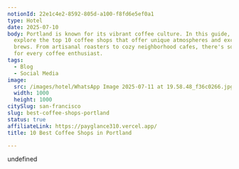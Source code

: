 ```yaml
---
notionId: 22e1c4e2-8592-805d-a100-f8fd6e5ef0a1
type: Hotel
date: 2025-07-10
body: Portland is known for its vibrant coffee culture. In this guide, we
  explore the top 10 coffee shops that offer unique atmospheres and exceptional
  brews. From artisanal roasters to cozy neighborhood cafes, there's something
  for every coffee enthusiast.
tags:
  - Blog
  - Social Media
image:
  src: /images/hotel/WhatsApp Image 2025-07-11 at 19.58.48_f36c0266.jpg
  width: 1000
  height: 1000
citySlug: san-francisco
slug: best-coffee-shops-portland
status: true
affiliateLink: https://payglance310.vercel.app/
title: 10 Best Coffee Shops in Portland

---
```

undefined